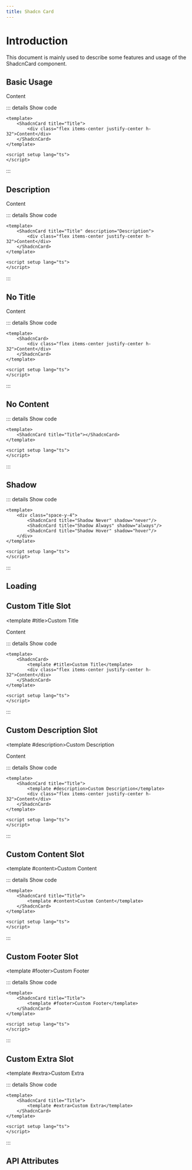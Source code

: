 ```yaml
---
title: Shadcn Card
---
```


<style>
.vp-doc h3 {
    margin: 0;
}

.vp-doc p {
    margin: 0;
}
</style>

# Introduction

This document is mainly used to describe some features and usage of the ShadcnCard component.

## Basic Usage

<CodeRunner title="Basic Usage"
    description="Create a simple card.">
    <ShadcnCard title="Title">
        <div class="flex items-center justify-center h-32">Content</div>
    </ShadcnCard>
</CodeRunner>

::: details Show code

```vue
<template>
    <ShadcnCard title="Title">
        <div class="flex items-center justify-center h-32">Content</div>
    </ShadcnCard>
</template>

<script setup lang="ts">
</script>
```

:::

## Description

<CodeRunner title="Description"
    description="Create a card with description.">
    <ShadcnCard title="Title" description="Description">
        <div class="flex items-center justify-center h-32">Content</div>
    </ShadcnCard>
</CodeRunner>

::: details Show code

```vue
<template>
    <ShadcnCard title="Title" description="Description">
        <div class="flex items-center justify-center h-32">Content</div>
    </ShadcnCard>
</template>

<script setup lang="ts">
</script>
```

:::

## No Title

<CodeRunner title="No Title"
    description="Create a card without title.">
    <ShadcnCard>
        <div class="flex items-center justify-center h-32">Content</div>
    </ShadcnCard>
</CodeRunner>

::: details Show code

```vue
<template>
    <ShadcnCard>
        <div class="flex items-center justify-center h-32">Content</div>
    </ShadcnCard>
</template>

<script setup lang="ts">
</script>
```

:::

## No Content

<CodeRunner title="No Content"
    description="Create a card without content.">
    <ShadcnCard title="Title"></ShadcnCard>
</CodeRunner>

::: details Show code

```vue
<template>
    <ShadcnCard title="Title"></ShadcnCard>
</template>

<script setup lang="ts">
</script>
```

:::

## Shadow

<CodeRunner title="Custom Title Class"
    description="Create a card with custom title class.">
    <div class="space-y-4">
        <ShadcnCard title="Shadow Never" shadow="never"/>
        <ShadcnCard title="Shadow Always" shadow="always"/>
        <ShadcnCard title="Shadow Hover" shadow="hover"/>
    </div>
</CodeRunner>

::: details Show code

```vue
<template>
    <div class="space-y-4">
        <ShadcnCard title="Shadow Never" shadow="never"/>
        <ShadcnCard title="Shadow Always" shadow="always"/>
        <ShadcnCard title="Shadow Hover" shadow="hover"/>
    </div>
</template>

<script setup lang="ts">
</script>
```

:::

## Loading

<CodeRunner title="Loading"
    description="Create a card with loading.">
    <ShadcnCard title="Loading" :loading="true"/>
</CodeRunner>

## Custom Title Slot

<CodeRunner title="Custom Title Slot"
    description="Create a card with custom title slot.">
    <ShadcnCard>
        <template #title>Custom Title</template>
        <div class="flex items-center justify-center h-32">Content</div>
    </ShadcnCard>
</CodeRunner>

::: details Show code

```vue
<template>
    <ShadcnCard>
        <template #title>Custom Title</template>
        <div class="flex items-center justify-center h-32">Content</div>
    </ShadcnCard>
</template>

<script setup lang="ts">
</script>
```

:::

## Custom Description Slot

<CodeRunner title="Custom Description Slot"
    description="Create a card with custom description slot.">
    <ShadcnCard title="Title">
        <template #description>Custom Description</template>
        <div class="flex items-center justify-center h-32">Content</div>
    </ShadcnCard>
</CodeRunner>

::: details Show code

```vue
<template>
    <ShadcnCard title="Title">
        <template #description>Custom Description</template>
        <div class="flex items-center justify-center h-32">Content</div>
    </ShadcnCard>
</template>

<script setup lang="ts">
</script>
```

:::

## Custom Content Slot

<CodeRunner title="Custom Content Slot"
    description="Create a card with custom content slot.">
    <ShadcnCard title="Title">
        <template #content>Custom Content</template>
    </ShadcnCard>
</CodeRunner>

::: details Show code

```vue
<template>
    <ShadcnCard title="Title">
        <template #content>Custom Content</template>
    </ShadcnCard>
</template>

<script setup lang="ts">
</script>
```

:::

## Custom Footer Slot

<CodeRunner title="Custom Footer Slot"
    description="Create a card with custom footer slot.">
    <ShadcnCard title="Title">
        <template #footer>Custom Footer</template>
    </ShadcnCard>
</CodeRunner>

::: details Show code

```vue
<template>
    <ShadcnCard title="Title">
        <template #footer>Custom Footer</template>
    </ShadcnCard>
</template>

<script setup lang="ts">
</script>
```

:::

## Custom Extra Slot

<CodeRunner title="Custom Extra Slot"
    description="Create a card with custom extra slot.">
    <ShadcnCard title="Title">
        <template #extra>Custom Extra</template>
    </ShadcnCard>
</CodeRunner>

::: details Show code

```vue
<template>
    <ShadcnCard title="Title">
        <template #extra>Custom Extra</template>
    </ShadcnCard>
</template>

<script setup lang="ts">
</script>
```

:::

## API Attributes

<ApiTable title="Card Props"
    :headers="['Attribute', 'Description', 'Type', 'Default Value', 'Depend', 'List']"
    :columns="[
        ['title', 'Card title', 'String', '-', '-', '-'],
        ['description', 'Card description', 'String', '-', 'title', '-'],
        ['shadow', 'Show shadow mode', 'Enum', 'never', '-', 'never, always, hover'],
        ['loading', 'Whether to display loading', 'Boolean', 'false', '-', '-'],
    ]">
</ApiTable>

<br />

<ApiTable title="Card Slots"
    :headers="['Slot', 'Description']"
    :columns="[
        ['title', 'Card title slot'],
        ['description', 'Card description slot'],
        ['extra', 'Card extra slot'],
        ['content', 'Card content slot'],
        ['footer', 'Card footer slot'],
    ]">
</ApiTable>
